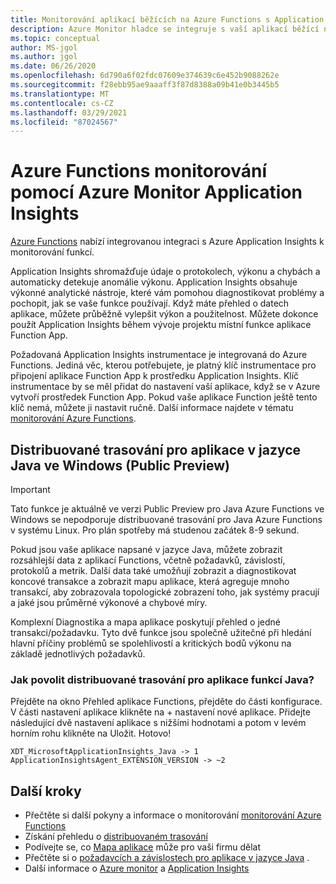```yaml
---
title: Monitorování aplikací běžících na Azure Functions s Application Insights-Azure Monitor | Microsoft Docs
description: Azure Monitor hladce se integruje s vaší aplikací běžící na Azure Functions a umožňuje vám monitorovat výkon a obcházet problémy s aplikacemi v žádné době.
ms.topic: conceptual
author: MS-jgol
ms.author: jgol
ms.date: 06/26/2020
ms.openlocfilehash: 6d790a6f02fdc07609e374639c6e452b9088262e
ms.sourcegitcommit: f28ebb95ae9aaaff3f87d8388a09b41e0b3445b5
ms.translationtype: MT
ms.contentlocale: cs-CZ
ms.lasthandoff: 03/29/2021
ms.locfileid: "87024567"
---
```

# <a name="monitoring-azure-functions-with-azure-monitor-application-insights"></a>Azure Functions monitorování pomocí Azure Monitor Application Insights

[Azure Functions](../../azure-functions/functions-overview.md) nabízí integrovanou integraci s Azure Application Insights k monitorování funkcí. 

Application Insights shromažďuje údaje o protokolech, výkonu a chybách a automaticky detekuje anomálie výkonu. Application Insights obsahuje výkonné analytické nástroje, které vám pomohou diagnostikovat problémy a pochopit, jak se vaše funkce používají. Když máte přehled o datech aplikace, můžete průběžně vylepšit výkon a použitelnost. Můžete dokonce použít Application Insights během vývoje projektu místní funkce aplikace Function App. 

Požadovaná Application Insights instrumentace je integrovaná do Azure Functions. Jediná věc, kterou potřebujete, je platný klíč instrumentace pro připojení aplikace Function App k prostředku Application Insights. Klíč instrumentace by se měl přidat do nastavení vaší aplikace, když se v Azure vytvoří prostředek Function App. Pokud vaše aplikace Function ještě tento klíč nemá, můžete ji nastavit ručně. Další informace najdete v tématu [monitorování Azure Functions](../../azure-functions/functions-monitoring.md?tabs=cmd).

## <a name="distributed-tracing-for-java-applications-on-windows-public-preview"></a>Distribuované trasování pro aplikace v jazyce Java ve Windows (Public Preview)

> [!IMPORTANT]
> Tato funkce je aktuálně ve verzi Public Preview pro Java Azure Functions ve Windows se nepodporuje distribuované trasování pro Java Azure Functions v systému Linux. Pro plán spotřeby má studenou začátek 8-9 sekund.

Pokud jsou vaše aplikace napsané v jazyce Java, můžete zobrazit rozsáhlejší data z aplikací Functions, včetně požadavků, závislostí, protokolů a metrik. Další data také umožňují zobrazit a diagnostikovat koncové transakce a zobrazit mapu aplikace, která agreguje mnoho transakcí, aby zobrazovala topologické zobrazení toho, jak systémy pracují a jaké jsou průměrné výkonové a chybové míry.

Komplexní Diagnostika a mapa aplikace poskytují přehled o jedné transakci/požadavku. Tyto dvě funkce jsou společně užitečné při hledání hlavní příčiny problémů se spolehlivostí a kritických bodů výkonu na základě jednotlivých požadavků.

### <a name="how-to-enable-distributed-tracing-for-java-function-apps"></a>Jak povolit distribuované trasování pro aplikace funkcí Java?

Přejděte na okno Přehled aplikace Functions, přejděte do části konfigurace. V části nastavení aplikace klikněte na + nastavení nové aplikace. Přidejte následující dvě nastavení aplikace s nižšími hodnotami a potom v levém horním rohu klikněte na Uložit. Hotovo!

```
XDT_MicrosoftApplicationInsights_Java -> 1
ApplicationInsightsAgent_EXTENSION_VERSION -> ~2
```

## <a name="next-steps"></a>Další kroky

* Přečtěte si další pokyny a informace o monitorování [monitorování Azure Functions](../../azure-functions/functions-monitoring.md)
* Získání přehledu o [distribuovaném trasování](./distributed-tracing.md)
* Podívejte se, co [Mapa aplikace](./app-map.md?tabs=net) může pro vaši firmu dělat
* Přečtěte si o [požadavcích a závislostech pro aplikace v jazyce Java](./java-in-process-agent.md) .
* Další informace o [Azure monitor](../overview.md) a [Application Insights](./app-insights-overview.md)
